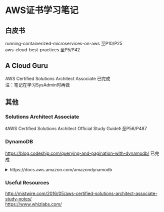 # AWS证书学习笔记

## 白皮书
running-containerized-microservices-on-aws 至P10/P25  
aws-cloud-best-practices 至P5/P42  

## A Cloud Guru
AWS Certified Solutions Architect Associate 已完成  
注：笔记在学习SysAdmin时再做  

## 其他
### Solutions Architect Associate
《AWS Certified Solutions Architect Official Study Guide》 至P56/P487
### DynamoDB
https://blog.codeship.com/querying-and-pagination-with-dynamodb/ 已完成  
<details>
    <summary>https://docs.aws.amazon.com/amazondynamodb</summary>
    https://docs.aws.amazon.com/amazondynamodb/latest/APIReference/API_Scan.html 已完成  
</details>

### Useful Resources
http://mistwire.com/2016/05/aws-certified-solutions-architect-associate-study-notes/  
https://www.whizlabs.com/  
